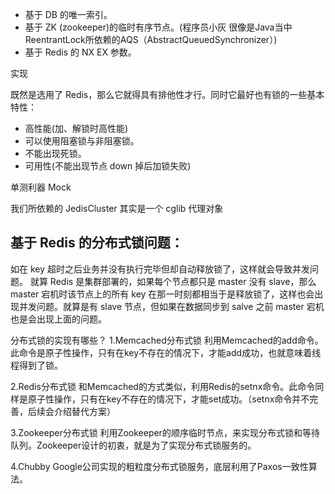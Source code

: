 

* 基于 DB 的唯一索引。
* 基于 ZK (zookeeper)的临时有序节点。(程序员小灰  很像是Java当中ReentrantLock所依赖的AQS（AbstractQueuedSynchronizer）)
* 基于 Redis 的 NX EX 参数。

实现

既然是选用了 Redis，那么它就得具有排他性才行。同时它最好也有锁的一些基本特性：
* 高性能(加、解锁时高性能)
* 可以使用阻塞锁与非阻塞锁。
* 不能出现死锁。
* 可用性(不能出现节点 down 掉后加锁失败)


单测利器 Mock

我们所依赖的 JedisCluster 其实是一个 cglib 代理对象

## 基于 Redis 的分布式锁问题：

如在 key 超时之后业务并没有执行完毕但却自动释放锁了，这样就会导致并发问题。
就算 Redis 是集群部署的，如果每个节点都只是 master 没有 slave，那么 master 宕机时该节点上的所有 key 在那一时刻都相当于是释放锁了，这样也会出现并发问题。就算是有 slave 节点，但如果在数据同步到 salve 之前 master 宕机也是会出现上面的问题。


分布式锁的实现有哪些？
1.Memcached分布式锁
利用Memcached的add命令。此命令是原子性操作，只有在key不存在的情况下，才能add成功，也就意味着线程得到了锁。

2.Redis分布式锁
和Memcached的方式类似，利用Redis的setnx命令。此命令同样是原子性操作，只有在key不存在的情况下，才能set成功。（setnx命令并不完善，后续会介绍替代方案）

3.Zookeeper分布式锁
利用Zookeeper的顺序临时节点，来实现分布式锁和等待队列。Zookeeper设计的初衷，就是为了实现分布式锁服务的。

4.Chubby
Google公司实现的粗粒度分布式锁服务，底层利用了Paxos一致性算法。